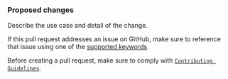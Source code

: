 ### Proposed changes

Describe the use case and detail of the change.

If this pull request addresses an issue on GitHub, make sure to reference that
issue using one of the
[supported keywords](https://docs.github.com/en/github/managing-your-work-on-github/linking-a-pull-request-to-an-issue).

Before creating a pull request, make sure to comply with
[`Contributing Guidelines`](/CONTRIBUTING.md).
